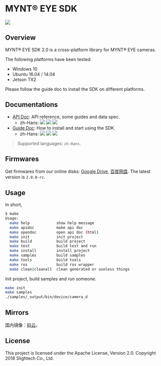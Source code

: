 # MYNT® EYE SDK

[![](https://img.shields.io/badge/MYNT%20EYE%20SDK-2.0.0--rc-brightgreen.svg?style=flat)](https://github.com/slightech/MYNT-EYE-SDK-2)

## Overview

MYNT® EYE SDK 2.0 is a cross-platform library for MYNT® EYE cameras.

The following platforms have been tested:

* Windows 10
* Ubuntu 16.04 / 14.04
* Jetson TX2

Please follow the guide doc to install the SDK on different platforms.

## Documentations

* [API Doc](https://github.com/slightech/MYNT-EYE-SDK-2/releases): API reference, some guides and data spec.
  * zh-Hans: [![](https://img.shields.io/badge/Download-PDF-blue.svg?style=flat)](https://github.com/slightech/MYNT-EYE-SDK-2/files/2083629/mynt-eye-sdk-apidoc-2.0.0-rc-zh-Hans.pdf) [![](https://img.shields.io/badge/Download-HTML-blue.svg?style=flat)](https://github.com/slightech/MYNT-EYE-SDK-2/files/2083631/mynt-eye-sdk-apidoc-2.0.0-rc-html-zh-Hans.zip) [![](https://img.shields.io/badge/Online-HTML-blue.svg?style=flat)](https://slightech.github.io/MYNT-EYE-SDK-2/)
* [Guide Doc](https://github.com/slightech/MYNT-EYE-SDK-2-Guide/releases): How to install and start using the SDK.
  * zh-Hans: [![](https://img.shields.io/badge/Download-PDF-blue.svg?style=flat)](https://github.com/slightech/MYNT-EYE-SDK-2-Guide/files/2083740/mynt-eye-sdk-guide-2.0.0-rc-zh-Hans.pdf) [![](https://img.shields.io/badge/Download-HTML-blue.svg?style=flat)](https://github.com/slightech/MYNT-EYE-SDK-2-Guide/files/2083745/mynt-eye-sdk-guide-2.0.0-rc-html-zh-Hans.zip) [![](https://img.shields.io/badge/Online-HTML-blue.svg?style=flat)](https://slightech.github.io/MYNT-EYE-SDK-2-Guide/)

> Supported languages: `zh-Hans`.

## Firmwares

[Google Drive]: https://drive.google.com/drive/folders/1tdFCcTBMNcImEGZ39tdOZmlX2SHKCr2f
[百度网盘]: https://pan.baidu.com/s/1yPQDp2r0x4jvNwn2UjlMUQ

Get firmwares from our online disks: [Google Drive][], [百度网盘][]. The latest version is `2.0.0-rc`.

## Usage

In short,

```bash
$ make
Usage:
  make help            show help message
  make apidoc          make api doc
  make opendoc         open api doc (html)
  make init            init project
  make build           build project
  make test            build test and run
  make install         install project
  make samples         build samples
  make tools           build tools
  make ros             build ros wrapper
  make clean|cleanall  clean generated or useless things
```

Init project, build samples and run someone.

```bash
make init
make samples
./samples/_output/bin/device/camera_d
```

## Mirrors

国内镜像：[码云](https://gitee.com/mynt/MYNT-EYE-SDK-2)。

## License

This project is licensed under the Apache License, Version 2.0. Copyright 2018 Slightech Co., Ltd.

